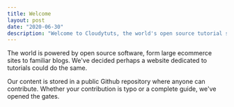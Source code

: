 ```yaml
---
title: Welcome
layout: post
date: "2020-06-30"
description: "Welcome to Cloudytuts, the world's open source tutorial site."
---
```


The world is powered by open source software, form large ecommerce sites to familiar blogs. We've decided perhaps a website dedicated to tutorials could do the same.

Our content is stored in a public Github repository where anyone can contribute. Whether your contribution is typo or a complete guide, we've opened the gates.